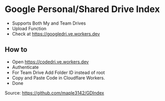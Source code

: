 # Google Personal/Shared Drive Index

* Supports Both My and Team Drives
* Upload Function
* Check at https://googledri.ve.workers.dev

## How to

* Open https://codedri.ve.workers.dev
* Authenticate
* For Team Drive Add Folder ID instead of root
* Copy and Paste Code in Cloudflare Workers.
* Done

Source: https://github.com/maple3142/GDIndex
